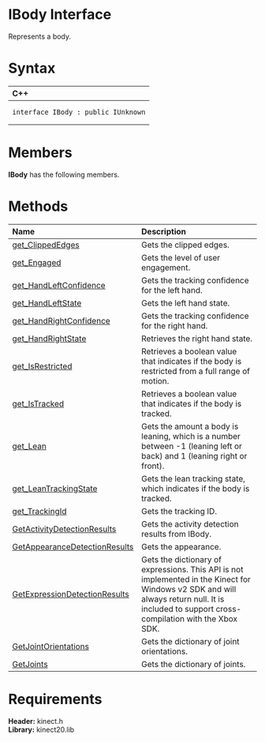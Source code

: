 IBody Interface  
===============  

Represents a body. <span id="syntaxSection"></span>

Syntax  
======  

<table>
<colgroup>
<col width="100%" />
</colgroup>
<thead>
<tr class="header">
<th align="left">C++</th>
</tr>
</thead>
<tbody>
<tr class="odd">
<td align="left"><pre><code>interface IBody : public IUnknown</code></pre></td>
</tr>
</tbody>
</table>

<span id="classMembersSection"></span>

Members  
=======  

**IBody** has the following members.  

<span id="publicmethodsSection"></span>

Methods  
=======  

<table>
<colgroup>
<col width="30%" />
<col width="60%" />
</colgroup>
<thead>
<tr class="header">
<th align="left">Name</th>
<th align="left">Description</th>
</tr>
</thead>
<tbody>
<tr class="odd">
<td align="left"><a href="IBody_Interface/Methods/get_ClippedEdges_Method.md">get_ClippedEdges</a></td>
<td align="left">Gets the clipped edges.</td>
</tr>
<tr class="even">
<td align="left"><a href="IBody_Interface/Methods/get_Engaged_Method.md">get_Engaged</a></td>
<td align="left">Gets the level of user engagement.</td>
</tr>
<tr class="odd">
<td align="left"><a href="IBody_Interface/Methods/get_HandLeftConfidence.md">get_HandLeftConfidence</a></td>
<td align="left">Gets the tracking confidence for the left hand.</td>
</tr>
<tr class="even">
<td align="left"><a href="IBody_Interface/Methods/get_HandLeftState_Method.md">get_HandLeftState</a></td>
<td align="left">Gets the left hand state.</td>
</tr>
<tr class="odd">
<td align="left"><a href="IBody_Interface/Methods/get_HandRightConfidence.md">get_HandRightConfidence</a></td>
<td align="left">Gets the tracking confidence for the right hand.</td>
</tr>
<tr class="even">
<td align="left"><a href="IBody_Interface/Methods/get_HandRightState_Method.md">get_HandRightState</a></td>
<td align="left">Retrieves the right hand state.</td>
</tr>
<tr class="odd">
<td align="left"><a href="IBody_Interface/Methods/get_IsRestricted_Method.md">get_IsRestricted</a></td>
<td align="left">Retrieves a boolean value that indicates if the body is restricted from a full range of motion.</td>
</tr>
<tr class="even">
<td align="left"><a href="IBody_Interface/Methods/get_IsTracked_Method.md">get_IsTracked</a></td>
<td align="left">Retrieves a boolean value that indicates if the body is tracked.</td>
</tr>
<tr class="odd">
<td align="left"><a href="IBody_Interface/Methods/get_Lean_Method.md">get_Lean</a></td>
<td align="left">Gets the amount a body is leaning, which is a number between -1 (leaning left or back) and 1 (leaning right or front).</td>
</tr>
<tr class="even">
<td align="left"><a href="IBody_Interface/Methods/get_LeanTrackingState_Method.md">get_LeanTrackingState</a></td>
<td align="left">Gets the lean tracking state, which indicates if the body is tracked.</td>
</tr>
<tr class="odd">
<td align="left"><a href="IBody_Interface/Methods/get_TrackingId_Method.md">get_TrackingId</a></td>
<td align="left">Gets the tracking ID.</td>
</tr>
<tr class="even">
<td align="left"><a href="IBody_Interface/Methods/GetActivityDetectionResults.md">GetActivityDetectionResults</a></td>
<td align="left">Gets the activity detection results from IBody.</td>
</tr>
<tr class="odd">
<td align="left"><a href="IBody_Interface/Methods/GetAppearanceDetectionResu.md">GetAppearanceDetectionResults</a></td>
<td align="left">Gets the appearance.</td>
</tr>
<tr class="even">
<td align="left"><a href="IBody_Interface/Methods/GetExpressionDetectionResu.md">GetExpressionDetectionResults</a></td>
<td align="left">Gets the dictionary of expressions. This API is not implemented in the Kinect for Windows v2 SDK and will always return null. It is included to support cross-compilation with the Xbox SDK.</td>
</tr>
<tr class="odd">
<td align="left"><a href="IBody_Interface/Methods/GetJointOrientations_Method.md">GetJointOrientations</a></td>
<td align="left">Gets the dictionary of joint orientations.</td>
</tr>
<tr class="even">
<td align="left"><a href="IBody_Interface/Methods/GetJoints_Method.md">GetJoints</a></td>
<td align="left">Gets the dictionary of joints.</td>
</tr>
</tbody>
</table>

<span id="requirements"></span>

Requirements  
============  

**Header:** kinect.h  
**Library:** kinect20.lib  



<!--Please do not edit the data in the comment block below.-->
<!--
TOCTitle : IBody Interface
RLTitle : IBody Interface
KeywordK : IBody interface, about
HelpPriority : 2
TopicType : apiref
KeywordF : IBody
KeywordF : Microsoft.Kinect.kinect.IBody
KeywordA : T:Microsoft.Kinect.kinect.IBody
AssetID : T:Microsoft.Kinect.kinect.IBody
Locale : en-us
CommunityContent : 1
APIType : Managed
APILocation : 
APIName : Microsoft.Kinect.kinect.IBody
TargetOS : Windows
TopicType : kbSyntax
DevLang : C++
DocSet : K4Wv2
ProjType : K4Wv2Proj
Technology : Kinect for Windows
Product : Kinect for Windows SDK v2
productversion : 20
-->
